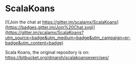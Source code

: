 ScalaKoans
==========

[![Join the chat at https://gitter.im/scalamx/ScalaKoans](https://badges.gitter.im/Join%20Chat.svg)](https://gitter.im/scalamx/ScalaKoans?utm_source=badge&utm_medium=badge&utm_campaign=pr-badge&utm_content=badge)

Scala Koans, the original repository is on: https://bitbucket.org/dmarsh/scalakoansexercises/
